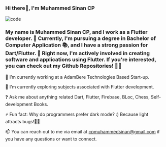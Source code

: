 ### Hi there👋, I'm Muhammed Sinan CP

![code](https://github.com/MUHAMMEDSINANCP/MUHAMMED-SINAN-CP/assets/68960205/17edb6c9-518f-476d-849c-91f3886ac2fa)

 ### My name is Muhammed Sinan CP, and I work as a Flutter developer. 🚀 Currently, I'm pursuing a degree in Bachelor of Computer Application 📚, and I have a strong passion for Dart/Flutter. 💙 Right now, I'm actively involved in creating software and applications using Flutter. If you're interested, you can check out my Github Repositories! 📱👀
 
🔭 I’m currently working at a AdamBere Technologies Based Start-up.

🌱 I'm currently exploring subjects associated with Flutter development.

❓ Ask me about anything related Dart, Flutter, Firebase, BLoc, Chess, Self-development Books.

⚡ Fun fact: Why do programmers prefer dark mode? :) Because light attracts bugs!😶‍🌫️

 📫 You can reach out to me via email at cpmuhammedsinan@gmail.com if you have any questions or want to connect.
